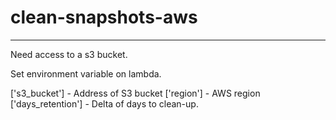 # clean-snapshots-aws
--- 

Need access to a s3 bucket.

Set environment variable on lambda.

['s3_bucket'] - Address of S3 bucket
['region'] - AWS region
['days_retention'] - Delta of days to clean-up. 